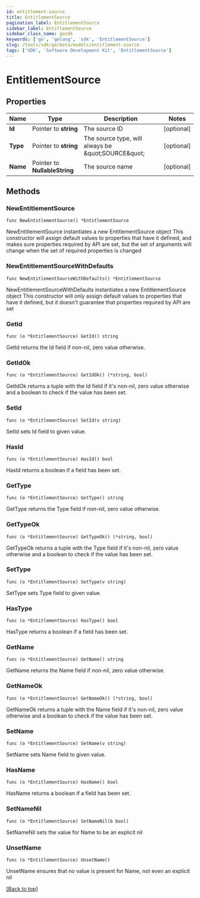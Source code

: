 ```yaml
---
id: entitlement-source
title: EntitlementSource
pagination_label: EntitlementSource
sidebar_label: EntitlementSource
sidebar_class_name: gosdk
keywords: ['go', 'golang', 'sdk', 'EntitlementSource'] 
slug: /tools/sdk/go/beta/models/entitlement-source
tags: ['SDK', 'Software Development Kit', 'EntitlementSource']
---
```


# EntitlementSource

## Properties

Name | Type | Description | Notes
------------ | ------------- | ------------- | -------------
**Id** | Pointer to **string** | The source ID | [optional] 
**Type** | Pointer to **string** | The source type, will always be \&quot;SOURCE\&quot; | [optional] 
**Name** | Pointer to **NullableString** | The source name | [optional] 

## Methods

### NewEntitlementSource

`func NewEntitlementSource() *EntitlementSource`

NewEntitlementSource instantiates a new EntitlementSource object
This constructor will assign default values to properties that have it defined,
and makes sure properties required by API are set, but the set of arguments
will change when the set of required properties is changed

### NewEntitlementSourceWithDefaults

`func NewEntitlementSourceWithDefaults() *EntitlementSource`

NewEntitlementSourceWithDefaults instantiates a new EntitlementSource object
This constructor will only assign default values to properties that have it defined,
but it doesn't guarantee that properties required by API are set

### GetId

`func (o *EntitlementSource) GetId() string`

GetId returns the Id field if non-nil, zero value otherwise.

### GetIdOk

`func (o *EntitlementSource) GetIdOk() (*string, bool)`

GetIdOk returns a tuple with the Id field if it's non-nil, zero value otherwise
and a boolean to check if the value has been set.

### SetId

`func (o *EntitlementSource) SetId(v string)`

SetId sets Id field to given value.

### HasId

`func (o *EntitlementSource) HasId() bool`

HasId returns a boolean if a field has been set.

### GetType

`func (o *EntitlementSource) GetType() string`

GetType returns the Type field if non-nil, zero value otherwise.

### GetTypeOk

`func (o *EntitlementSource) GetTypeOk() (*string, bool)`

GetTypeOk returns a tuple with the Type field if it's non-nil, zero value otherwise
and a boolean to check if the value has been set.

### SetType

`func (o *EntitlementSource) SetType(v string)`

SetType sets Type field to given value.

### HasType

`func (o *EntitlementSource) HasType() bool`

HasType returns a boolean if a field has been set.

### GetName

`func (o *EntitlementSource) GetName() string`

GetName returns the Name field if non-nil, zero value otherwise.

### GetNameOk

`func (o *EntitlementSource) GetNameOk() (*string, bool)`

GetNameOk returns a tuple with the Name field if it's non-nil, zero value otherwise
and a boolean to check if the value has been set.

### SetName

`func (o *EntitlementSource) SetName(v string)`

SetName sets Name field to given value.

### HasName

`func (o *EntitlementSource) HasName() bool`

HasName returns a boolean if a field has been set.

### SetNameNil

`func (o *EntitlementSource) SetNameNil(b bool)`

 SetNameNil sets the value for Name to be an explicit nil

### UnsetName
`func (o *EntitlementSource) UnsetName()`

UnsetName ensures that no value is present for Name, not even an explicit nil

[[Back to top]](#) 



